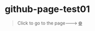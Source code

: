 # github-page-test01

>Click to go to the page---> [🌐](https://ttdhr-00.github.io/github-page-test01)

